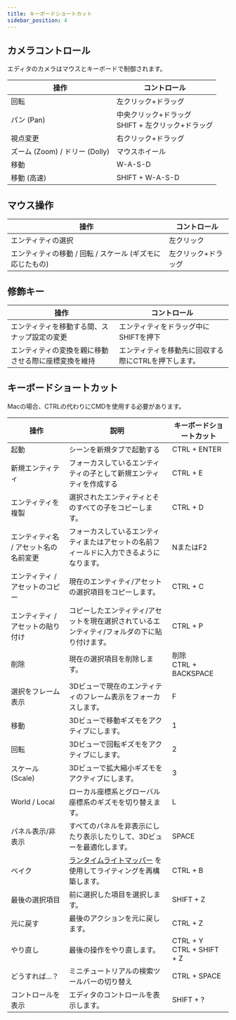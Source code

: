 ```yaml
---
title: キーボードショートカット
sidebar_position: 4
---
```


## カメラコントロール

エディタのカメラはマウスとキーボードで制御されます。

| 操作    | コントロール                                                         |
| ------------ | ---------------------------------------------------------------- |
| 回転        | 左クリック+ドラッグ                                         |
| パン (Pan)          | 中央クリック+ドラッグ<br />SHIFT + 左クリック+ドラッグ |
| 視点変更  | 右クリック+ドラッグ                                        |
| ズーム (Zoom)  / ドリー (Dolly) | マウスホイール                                                      |
| 移動         | W-A-S-D                                                          |
| 移動 (高速)  | SHIFT + W-A-S-D                                                  |

## マウス操作

| 操作                                              | コントロール                  |
| ------------------------------------------------------ | ------------------------- |
| エンティティの選択                                          | 左クリック         |
| エンティティの移動 / 回転 / スケール (ギズモに応じたもの) | 左クリック+ドラッグ  |

## 修飾キー

| 操作                                               | コントロール                               |
| ------------------------------------------------------- | -------------------------------------- |
| エンティティを移動する間、スナップ設定の変更      | エンティティをドラッグ中にSHIFTを押下   |
| エンティティの変換を親に移動させる際に座標変換を維持 | エンティティを移動先に回収する際にCTRLを押下します。 |

## キーボードショートカット

Macの場合、CTRLの代わりにCMDを使用する必要があります。

| 操作             | 説明                                                          | キーボードショートカット              |
| --------------------- | -------------------------------------------------------------------- | ------------------------------ |
| 起動                | シーンを新規タブで起動する                                        | CTRL + ENTER                   |
| 新規エンティティ            | フォーカスしているエンティティの子として新規エンティティを作成する     | CTRL + E                       |
| エンティティを複製      | 選択されたエンティティとそのすべての子をコピーします。                      | CTRL + D                       |
| エンティティ名 / アセット名の名前変更 | フォーカスしているエンティティまたはアセットの名前フィールドに入力できるようになります。                | NまたはF2                        |
| エンティティ / アセットのコピー   | 現在のエンティティ/アセットの選択項目をコピーします。                              | CTRL + C                       |
| エンティティ / アセットの貼り付け  | コピーしたエンティティ/アセットを現在選択されているエンティティ/フォルダの下に貼り付けます。 | CTRL + P                       |
| 削除                | 現在の選択項目を削除します。                                         | 削除<br />CTRL + BACKSPACE   |
| 選択をフレーム表示       | 3Dビューで現在のエンティティのフレーム表示をフォーカスします。                 | F                              |
| 移動             | 3Dビューで移動ギズモをアクティブにします。                          | 1                              |
| 回転                | 3Dビューで回転ギズモをアクティブにします。                             | 2                              |
| スケール (Scale)                 | 3Dビューで拡大縮小ギズモをアクティブにします。                              | 3                              |
| World / Local         | ローカル座標系とグローバル座標系のギズモを切り替えます。                          | L                              |
| パネル表示/非表示     | すべてのパネルを非表示にしたり表示したりして、3Dビューを最適化します。                | SPACE                          |
| ベイク                  | [ランタイムライトマッパー][1] を使用してライティングを再構築します。                 | CTRL + B                       |
| 最後の選択項目    | 前に選択した項目を選択します。                                     | SHIFT + Z                      |
| 元に戻す                  | 最後のアクションを元に戻します。                                                 | CTRL + Z                       |
| やり直し                  | 最後の操作をやり直します。                                                 | CTRL + Y<br />CTRL + SHIFT + Z |
| どうすれば...？          | ミニチュートリアルの検索ツールバーの切り替え                             | CTRL + SPACE                   |
| コントロールを表示         | エディタのコントロールを表示します。                                          | SHIFT + ?                      |

[1]: /user-manual/graphics/lighting/runtime-lightmaps
